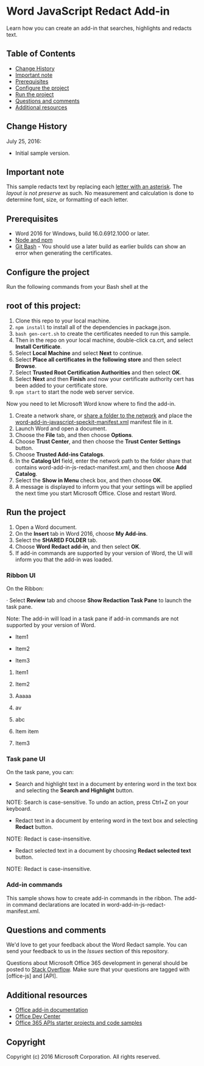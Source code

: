 
# Word JavaScript Redact Add-in

Learn how you can create an add-in that searches, highlights and redacts text.

## Table of Contents

*   [Change History](#change-history)
*   [Important note](#important-note)
*   [Prerequisites](#prerequisites)
*   [Configure the project](#configure-the-project)
*   [Run the project](#run-the-project)
*   [Questions and comments](#questions-and-comments)
*   [Additional resources](#additional-resources)

## Change History

July 25, 2016:

*   Initial sample version.

## Important note

This sample redacts text by replacing each <u>letter with an asterisk</u>. The _layout is not preserve_ as such. No measurement and calculation is done to determine font, size, or formatting of each letter.

## Prerequisites

*   Word 2016 for Windows, build 16.0.6912.1000 or later.
*   [Node and npm](https://nodejs.org/en/)
*   [Git Bash](https://git-scm.com/downloads) - You should use a later build as earlier builds can show an error when generating the certificates.

## Configure the project

Run the following commands from <span>your Bash shell at the</span>

## root of this project:

1.  Clone this repo to your local machine.
2.  `npm install` to install all of the dependencies in package.json.
3.  `bash gen-cert.sh` to create the certificates needed to run this sample.
4.  Then in the repo on your local machine, double-click ca.crt, and select **Install Certificate**.
5.  Select **Local Machine** and select **Next** to continue.
6.  Select **Place all certificates in the following store** and then select **Browse**.
7.  Select **Trusted Root Certification Authorities** and then select **OK**.
8.  Select **Next** and then **Finish** and now your certificate authority cert has been added to your certificate store.
9.  `npm start` to start the node web server service.

Now you need to let Microsoft Word know where to find the add-in.

1.  Create a network share, or [share a folder to the network](https://technet.microsoft.com/en-us/library/cc770880.aspx) and place the [word-add-in-javascript-speckit-manifest.xml](word-add-in-javascript-speckit-manifest.xml) manifest file in it.
2.  Launch Word and open a document.
3.  Choose the **File** tab, and then choose **Options**.
4.  Choose **Trust Center**, and then choose the **Trust Center Settings** button.
5.  Choose **Trusted Add-ins Catalogs**.
6.  In the **Catalog Url** field, enter the network path to the folder share that contains word-add-in-js-redact-manifest.xml, and then choose **Add Catalog**.
7.  Select the **Show in Menu** check box, and then choose **OK**.
8.  A message is displayed to inform you that your settings will be applied the next time you start Microsoft Office. Close and restart Word.

## Run the project

1.  Open a Word document.
2.  On the **Insert** tab in Word 2016, choose **My Add-ins**.
3.  Select the **SHARED FOLDER** tab.
4.  Choose **Word Redact add-in**, and then select **OK**.
5.  If add-in commands are supported by your version of Word, the UI will inform you that the add-in was loaded.

### Ribbon UI

On the Ribbon:

·<span></span> Select **Review** tab and choose **Show Redaction Task Pane** to launch the task pane.

Note: The add-in will load in a task pane if add-in commands are not supported by your version of Word.

*   Item1

 *   Item2

*   Item3

1.  Item1

 1.  Item2

 1.  Aaaaa
 2.  av

 3.  abc
 4.  Item item

2.  Item3

### Task pane UI

On the task pane, you can:

*   Search and highlight text in a document by entering word in the text box and selecting the **Search and Highlight** button.

NOTE: Search is case-sensitive. To undo an action, press Ctrl+Z on your keyboard.

*   Redact text in a document by entering word in the text box and selecting **Redact** button.

NOTE: Redact is case-insensitive.

*   Redact selected text in a document by choosing **Redact selected text** button.

NOTE: Redact is case-insensitive.

### Add-in commands

This sample shows how to create add-in commands in the ribbon. The add-in command declarations are located in word-add-in-js-redact-manifest.xml.

## Questions and comments

We'd love to get your feedback about the Word Redact sample. You can send your feedback to us in the _Issues_ section of this repository.

Questions about Microsoft Office 365 development in general should be posted to [Stack Overflow](http://stackoverflow.com/questions/tagged/office-js+API). Make sure that your questions are tagged with [office-js] and [API].

## Additional resources

*   [Office add-in documentation](https://msdn.microsoft.com/en-us/library/office/jj220060.aspx)
*   [Office Dev Center](http://dev.office.com/)
*   [Office 365 APIs starter projects and code samples](http://msdn.microsoft.com/en-us/office/office365/howto/starter-projects-and-code-samples)

## Copyright

Copyright (c) 2016 Microsoft Corporation. All rights reserved.
